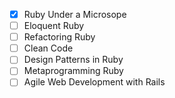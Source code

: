 * [x] Ruby Under a Microsope
* [ ] Eloquent Ruby
* [ ] Refactoring Ruby
* [ ] Clean Code
* [ ] Design Patterns in Ruby
* [ ] Metaprogramming Ruby
* [ ] Agile Web Development with Rails

